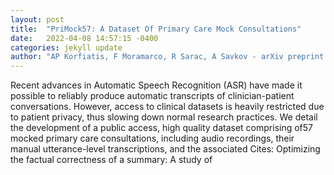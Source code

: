 ```yaml
---
layout: post
title:  "PriMock57: A Dataset Of Primary Care Mock Consultations"
date:   2022-04-08 14:57:15 -0400
categories: jekyll update
author: "AP Korfiatis, F Moramarco, R Sarac, A Savkov - arXiv preprint arXiv:2204.00333, 2022"
---
```

Recent advances in Automatic Speech Recognition (ASR) have made it possible to reliably produce automatic transcripts of clinician-patient conversations. However, access to clinical datasets is heavily restricted due to patient privacy, thus slowing down normal research practices. We detail the development of a public access, high quality dataset comprising of57 mocked primary care consultations, including audio recordings, their manual utterance-level transcriptions, and the associated Cites: Optimizing the factual correctness of a summary: A study of